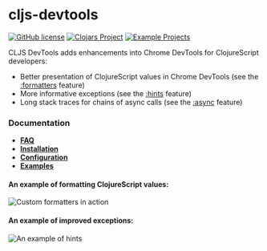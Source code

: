 # cljs-devtools 

[![GitHub license](https://img.shields.io/badge/license-MIT-lightgrey.svg)](license.txt)
[![Clojars Project](https://img.shields.io/clojars/v/binaryage/devtools.svg)](https://clojars.org/binaryage/devtools) 
[![Example Projects](https://img.shields.io/badge/project-examples-ff69b4.svg)](https://github.com/binaryage/cljs-devtools/tree/master/examples)

CLJS DevTools adds enhancements into Chrome DevTools for ClojureScript developers:

* Better presentation of ClojureScript values in Chrome DevTools (see the [:formatters][1] feature)
* More informative exceptions (see the [:hints][2] feature)
* Long stack traces for chains of async calls (see the [:async][3] feature)

### Documentation

* [**FAQ**](docs/faq.md)
* [**Installation**](docs/installation.md)
* [**Configuration**](docs/configuration.md)
* [**Examples**](examples)

#### An example of formatting ClojureScript values:

![Custom formatters in action](https://box.binaryage.com/cljs-devtools-sample-full.png)

#### An example of improved exceptions:

![An example of hints](https://box.binaryage.com/cljs-devtools-sanity-hint.png)

[1]: https://github.com/binaryage/cljs-devtools/blob/master/docs/faq.md#what-is-the-formatters-feature
[2]: https://github.com/binaryage/cljs-devtools/blob/master/docs/faq.md#what-is-the-hints-feature
[3]: https://github.com/binaryage/cljs-devtools/blob/master/docs/faq.md#what-is-the-async-feature
